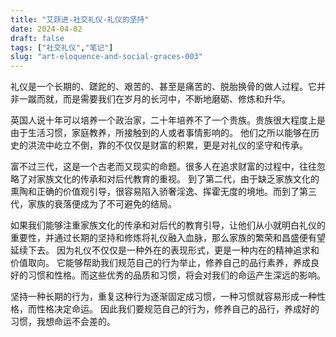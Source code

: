 ```yaml
---
title: "艾跃进-社交礼仪-礼仪的坚持"
date: 2024-04-02
draft: false
tags: ["社交礼仪","笔记"]
slug: "art-eloquence-and-social-graces-003"
---
```


礼仪是一个长期的、蹉跎的、艰苦的、甚至是痛苦的、脱胎换骨的做人过程。它并非一蹴而就，而是需要我们在岁月的长河中，不断地磨砺、修炼和升华。

英国人说十年可以培养一个政治家，二十年培养不了一个贵族。贵族很大程度上是由于生活习惯，家庭教养，所接触到的人或者事情影响的。
他们之所以能够在历史的洪流中屹立不倒，靠的不仅仅是财富的积累，更是对礼仪的坚守和传承。

富不过三代，这是一个古老而又现实的命题。很多人在追求财富的过程中，往往忽略了对家族文化的传承和对后代教育的重视。
到了第二代，由于缺乏家族文化的熏陶和正确的价值观引导，很容易陷入骄奢淫逸、挥霍无度的境地。而到了第三代，家族的衰落便成为了不可避免的结局。

如果我们能够注重家族文化的传承和对后代的教育引导，让他们从小就明白礼仪的重要性，并通过长期的坚持和修炼将礼仪融入血脉，那么家族的繁荣和昌盛便有望延续下去。
因为礼仪不仅仅是一种外在的表现形式，更是一种内在的精神追求和价值取向。
它能够帮助我们规范自己的行为举止，修养自己的品行素养，养成良好的习惯和性格。而这些优秀的品质和习惯，将会对我们的命运产生深远的影响。

坚持一种长期的行为，重复这种行为逐渐固定成习惯，一种习惯就容易形成一种性格，而性格决定命运。
因此我们要规范自己的行为，修养自己的品行，养成好的习惯，我想命运不会差的。
